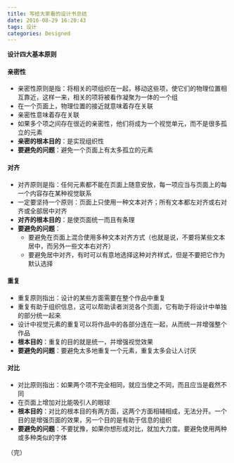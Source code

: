 ```yaml
---
title: 写给大家看的设计书总结
date: 2016-08-29 16:20:43
tags: 设计
categories: Designed
---
```



**设计四大基本原则**
<!--more-->
#### **亲密性**

- 亲密性原则是指：将相关的项组织在一起，移动这些项，使它们的物理位置相互靠近，这样一来，相关的项将被看作凝聚为一体的一个组
- 在一个页面上，物理位置的接近就意味着存在关联
- 亲密性意味着存在关联
- 如果多个项之间存在很近的亲密性，他们将成为一个视觉单元，而不是很多孤立的元素
- **亲密的根本目的**：是实现组织性
- **要避免的问题**：避免一个页面上有太多孤立的元素


#### **对齐**
  
  - 对齐原则是指：任何元素都不能在页面上随意安放，每一项应当与页面上的每一个内容存在某种视觉联系
  - 一定要坚持一个原则：页面上只使用一种文本对齐；所有文本都左对齐或右对齐或全部居中对齐
  - **对齐的根本目的**：是使页面统一而且有条理
  - **要避免的问题**：
    - 要避免在页面上混合使用多种文本对齐方式（也就是说，不要将某些文本居中，而另外一些文本右对齐）
    - 要避免居中对齐，有时可以有意地选择这种对齐样式，但是不要把它作为默认选择

#### **重复**
  
  - 重复原则指出：设计的某些方面需要在整个作品中重复
  - 重复有助于组织信息，这可以帮助读者浏览各个页面，它有助于将设计中单独的部分统一起来
  - 设计中视觉元素的重复可以将作品中的各部分连在一起，从而统一并增强整个作品
  - **根本目的**：重复的目的就是统一，并增强视觉效果
  - **要避免的问题**：要避免太多地重复一个元素，重复太多会让人讨厌

#### **对比**
  
  - 对比原则指出：如果两个项不完全相同，就应当使之不同，而且应当是截然不同
  - 在页面上增加对比能吸引人的眼球
  - **根本目的**：对比的根本目的有两方面，这两个方面相辅相成，无法分开。一个目的是增强页面的效果，另一个目的是有助于信息的组织
  - **要避免的问题**：不要犹豫，如果你想形成对比，就加大力度。要避免使用两种或多种类似的字体

（完）

